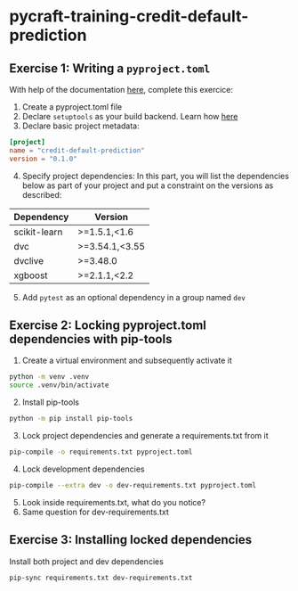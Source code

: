 # pycraft-training-credit-default-prediction

## Exercise 1: Writing a `pyproject.toml`

With help of the documentation [here](https://packaging.python.org/en/latest/guides/writing-pyproject-toml), complete this exercice:

1. Create a pyproject.toml file
2. Declare `setuptools` as your build backend. Learn how [here](https://packaging.python.org/en/latest/guides/writing-pyproject-toml/#declaring-the-build-backend)
3. Declare basic project metadata:

```toml
[project]
name = "credit-default-prediction"
version = "0.1.0"
```

4. Specify project dependencies:
   In this part, you will list the dependencies below as part of your project and put a constraint on the versions as described:

| Dependency   | Version        |
| ------------ | -------------- |
| scikit-learn | >=1.5.1,<1.6   |
| dvc          | >=3.54.1,<3.55 |
| dvclive      | >=3.48.0       |
| xgboost      | >=2.1.1,<2.2   |

5. Add `pytest` as an optional dependency in a group named `dev`

## Exercise 2: Locking pyproject.toml dependencies with pip-tools

1. Create a virtual environment and subsequently activate it

```bash
python -m venv .venv
source .venv/bin/activate
```

2. Install pip-tools

```bash
python -m pip install pip-tools
```

3. Lock project dependencies and generate a requirements.txt from it

```bash
pip-compile -o requirements.txt pyproject.toml
```

4. Lock development dependencies

```bash
pip-compile --extra dev -o dev-requirements.txt pyproject.toml
```

5. Look inside requirements.txt, what do you notice?
6. Same question for dev-requirements.txt

## Exercise 3: Installing locked dependencies

Install both project and dev dependencies

```bash
pip-sync requirements.txt dev-requirements.txt
```
